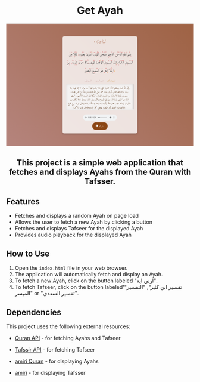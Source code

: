 <!-- # Ayat Project -->
<h1 align="center">Get Ayah</h1>

<p align="center">
  <img  src="./img/img.png">
</p>

<h2 align="center">This project is a simple web application that fetches and displays Ayahs from the Quran with Tafsser.</h2>

## Features

- Fetches and displays a random Ayah on page load
- Allows the user to fetch a new Ayah by clicking a button
- Fetches and displays Tafseer for the displayed Ayah
- Provides audio playback for the displayed Ayah

## How to Use

1. Open the `index.html` file in your web browser.
2. The application will automatically fetch and display an Ayah.
3. To fetch a new Ayah, click on the button labeled "ارني اية".
4. To fetch Tafseer, click on the button labeled'"تفسير ابن كثير", "التفسير الميسر" or "تفسير السعدي".

## Dependencies

This project uses the following external resources:
- [Quran API](https://alquran.cloud/api) - for fetching Ayahs and Tafseer
- [Tafssir API](https://github.com/spa5k/tafsir_api) -  for fetching Tafseer

- [amiri Quran](https://fonts.google.com/specimen/Amiri+Quran?query=amir) - for displaying Ayahs
- [amiri](https://fonts.google.com/specimen/Amiri?query=amir) - for displaying Tafsser